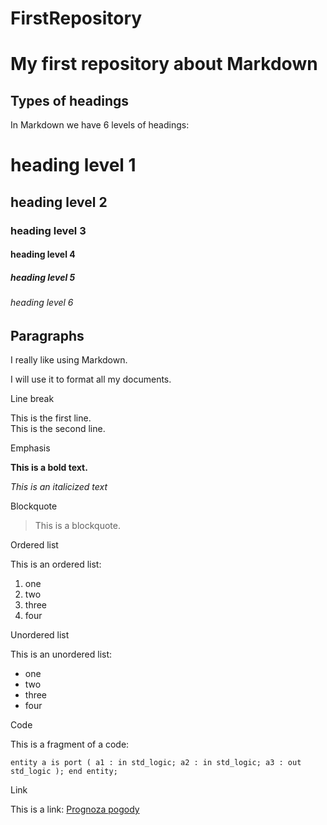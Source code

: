 # FirstRepository
# My first repository about Markdown

## Types of headings
In Markdown we have 6 levels of headings:
# heading level 1
## heading level 2
### heading level 3
#### heading level 4
##### heading level 5
###### heading level 6

## Paragraphs
I really like using Markdown.

I will use it to format all my documents.

Line break

This is the first line.  
This is the second line.

Emphasis

**This is a bold text.**

*This is an italicized text*

Blockquote

> This is a blockquote.

Ordered list

This is an ordered list:
1. one 
2. two
3. three
4. four

Unordered list

This is an unordered list:
- one 
- two
- three
- four

Code

This is a fragment of a code:

`entity a is
  port (
    a1 : in std_logic;
    a2 : in std_logic;
    a3 : out std_logic
  );
end entity;`

Link

This is a link: [Prognoza pogody](https://www.meteo.pl)



